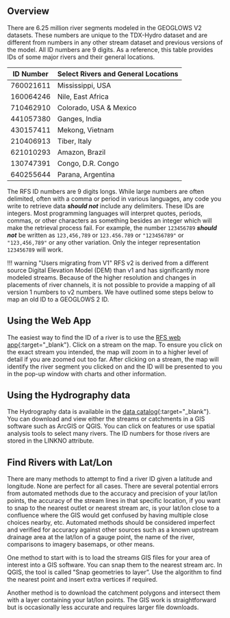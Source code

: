 ## Overview

There are 6.25 million river segments modeled in the GEOGLOWS V2 datasets. These numbers are unique to the TDX-Hydro dataset and are different from
numbers in any other stream dataset and previous versions of the model. All ID numbers are 9 digits. As a reference, this table provides IDs of some
major rivers and their general locations.

| ID Number | Select Rivers and General Locations |
|-----------|-------------------------------------|
| 760021611 | Mississippi, USA                    |
| 160064246 | Nile, East Africa                   |
| 710462910 | Colorado, USA & Mexico              |
| 441057380 | Ganges, India                       |
| 430157411 | Mekong, Vietnam                     |
| 210406913 | Tiber, Italy                        |
| 621010293 | Amazon, Brazil                      |
| 130747391 | Congo, D.R. Congo                   |
| 640255644 | Parana, Argentina                   |

The RFS ID numbers are 9 digits longs. While large numbers are often delimited, often with a comma or period in various languages, any code you write
to retrieve data ***should not*** include any delimiters. These IDs are integers. Most programming languages will interpret quotes, periods, commas,
or other characters as something besides an integer which will make the retrieval process fail. For example, the number `123456789` ***should not***
be written as `123,456,789` or `123.456.789` or `"123456789"` or `"123,456,789"` or any other variation. Only the integer representation `123456789`
will work.

!!! warning "Users migrating from V1"
    RFS v2 is derived from a different source Digital Elevation Model (DEM) than v1 and has significantly more modeled streams. Because of the higher
    resolution and changes in placements of river channels, it is not possible to provide a mapping of all version 1 numbers to v2 numbers. We have
    outlined some steps below to map an old ID to a GEOGLOWS 2 ID.

## Using the Web App

The easiest way to find the ID of a river is to use the [RFS web app](https://hydroviewer.geoglows.org){:target="_blank"}. Click on a stream on
the map. To ensure you click on the exact stream you intended, the map will zoom in to a higher level of detail if you are zoomed out too far. After
clicking on a stream, the map will identify the river segment you clicked on and the ID will be presented to you in the pop-up window with charts
and other information.

## Using the Hydrography data

The Hydrography data is available in the [data catalog](../datasets/catalog.md){:target="_blank"}. You can download and view either
the streams or catchments in a GIS software such as ArcGIS or QGIS. You can click on features or use spatial analysis tools to select many rivers. The
ID numbers for those rivers are stored in the LINKNO attribute.

## Find Rivers with Lat/Lon

There are many methods to attempt to find a river ID given a latitude and longitude. None are perfect for all cases. There are several potential
errors from automated methods due to the accuracy and precision of your lat/lon points, the accuracy of the stream lines in that specific location,
if you want to snap to the nearest outlet or nearest stream arc, is your lat/lon close to a confluence where the GIS would get confused by having
multiple close choices nearby, etc. Automated methods should be considered imperfect and verified for accuracy against other sources such as a known 
upstream drainage area at the lat/lon of a gauge point, the name of the river, comparisons to imagery basemaps, or other means.

One method to start with is to load the streams GIS files for your area of interest into a GIS software. You can snap them to the nearest stream arc. 
In QGIS, the tool is called "Snap geometries to layer”. Use the algorithm to find the nearest point and insert extra vertices if required.

Another method is to download the catchment polygons and intersect them with a layer containing your lat/lon points. The GIS work is straightforward 
but is occasionally less accurate and requires larger file downloads.

